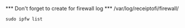 *** Don't forget to create for firewall log ***
    /var/log/receiptofi/firewall/

    sudo ipfw list
